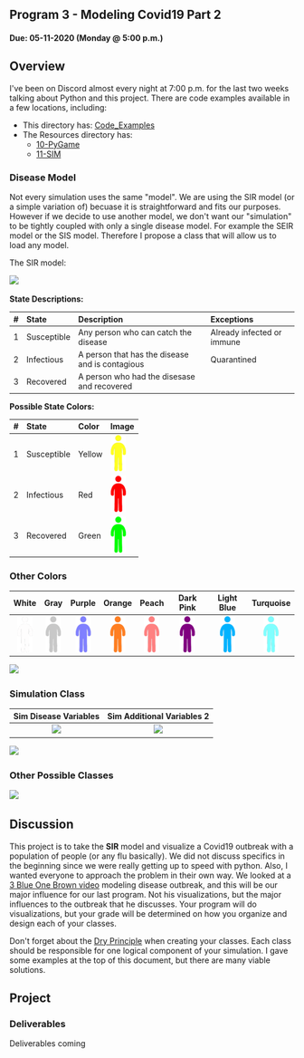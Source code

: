 ## Program 3 - Modeling Covid19 Part 2
#### Due: 05-11-2020 (Monday @ 5:00 p.m.)

## Overview

I've been on Discord almost every night at 7:00 p.m. for the last two weeks talking about Python and this project. There are code examples available in a few locations, including:

- This directory has: [Code_Examples](./Code_Examples/)
- The Resources directory has: 
  - [10-PyGame](../../Resources/10-PyGame/)
  - [11-SIM](../../Resources/11_SIM)

### Disease Model

Not every simulation uses the same "model". We are using the SIR model (or a simple variation of) becuase it is straightforward and fits our purposes. However if we decide to use another model, we don't want our "simulation" to be tightly coupled with only a single disease model. For example the SEIR model or the SIS model. Therefore I propose a class that will allow us to load any model. 

The SIR model: 

<img src="https://cs.msutexas.edu/~griffin/zcloud/zcloud-files/sir_flow_diagram_2020.png" width="500">

**State Descriptions:** 

| #    | State       | Description                                     | Exceptions                 |
| :--- | :---------- | :---------------------------------------------- | :------------------------- |
| 1    | Susceptible | Any person who can catch the disease            | Already infected or immune |
| 2    | Infectious  | A person that has the disease and is contagious | Quarantined                |
| 3    | Recovered   | A person who had the disesase and recovered     |                            |

**Possible State Colors:**

| #    | State       | Color  | Image                                 |
| :--- | :---------- | :----- | :------------------------------------ |
| 1    | Susceptible | Yellow | ![](./images/person_yellow_64x64.png) |
| 2    | Infectious  | Red    | ![](./images/person_red_64x64.png)    |
| 3    | Recovered   | Green  | ![](./images/person_green_64x64.png)  |

### Other Colors

| White    | Gray | Purple  | Orange  | Peach  | Dark Pink  | Light Blue | Turquoise | 
|:---:|:---:|:---:|:---:|:---:|:---:|:---:|:---:|
|![](./images/person_white_64x64.png)|![](./images/person_gray_64x64.png)| ![](./images/person_purple_64x64.png)| ![](./images/person_orange_64x64.png)|  ![](./images/person_peach_64x64.png)| ![](./images/person_dark_pink_64x64.png)| ![](./images/person_light_blue_64x64.png)| ![](./images/person_turquoise_64x64.png)| 

<img src="https://cs.msutexas.edu/~griffin/zcloud/zcloud-files/covid19a_uml_2020.png" height="150">




### Simulation Class



|                                          Sim Disease Variables                                          |                                     Sim Additional Variables 2                                      |
| :-----------------------------------------------------------------------------------------------------: | :-------------------------------------------------------------------------------------------------: |
| <img src="https://cs.msutexas.edu/~griffin/zcloud/zcloud-files/covid19_sir_model_vals.png" width="350"> | <img src="https://cs.msutexas.edu/~griffin/zcloud/zcloud-files/covid19_sim_params.png" width="200"> |

<img src="https://cs.msutexas.edu/~griffin/zcloud/zcloud-files/covid19b_uml_2020.png" width="150">


### Other Possible Classes

<img src="https://cs.msutexas.edu/~griffin/zcloud/zcloud-files/covid19_uml_2020.png" width="350">




## Discussion

This project is to take the **SIR** model and visualize a Covid19 outbreak with a population of people (or any flu basically). We did not discuss specifics in the beginning since we were really getting up to speed with python. Also, I wanted everyone to approach the problem in their own way. We looked at a [3 Blue One Brown video](https://www.youtube.com/watch?v=gxAaO2rsdIs&t=460s) modeling disease outbreak, and this will be our major influence for our last program. Not his visualizations, but the major influences to the outbreak that he discusses. Your program will do visualizations, but your grade will be determined on how you organize and design each of your classes.

Don't forget about the [Dry Principle](https://en.wikipedia.org/wiki/Don%27t_repeat_yourself) when creating your classes. Each class should be responsible for one logical component of your simulation. I gave some examples at the top of this document, but there are many viable solutions.

## Project



### Deliverables

Deliverables coming







